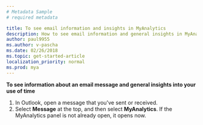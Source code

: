 ```yaml
---
# Metadata Sample
# required metadata

title: To see email information and insights in MyAnalytics
description: How to see email information and general insights in MyAnalytics. 
author: paul9955
ms.author: v-pascha
ms.date: 02/26/2018
ms.topic: get-started-article
localization_priority: normal 
ms.prod: mya
---
```


**To see information about an email message and general insights into your use of time**

1. In Outlook, open a message that you've sent or received. 
2. Select **Message** at the top, and then select **MyAnalytics**. If the MyAnalytics panel is not already open, it opens now.